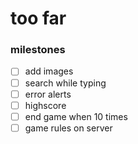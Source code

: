 # too far

### milestones

- [ ] add images
- [ ] search while typing
- [ ] error alerts
- [ ] highscore
- [ ] end game when 10 times
- [ ] game rules on server
